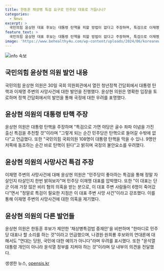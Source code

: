 ```yaml
---
title: 한동훈 채상병 특검 요구로 민주당 대표로 거듭나나?
categories:
  - News
excerpt: >
  국민의힘 윤상현 대표 후보는 대통령 탄핵을 피할 방법이 없다고 주장하며, 특검으로 이재명 주변 사망사건을 조사해야 한다고 강조했다. 또한 민주당을 비판하며, 대통령을 몰아감으로써 민주당이 탄핵을 피할 수 없다고 지적했다. 이어 이재명 대표 주변 사망 사건을 특검해야 한다고 주장했다. 해당 발언은 이번 대선 경쟁에서의 국민의힘 입장을 강하게 대변하는 발언으로 주목받을 것으로 보인다.
feature_text: >
  국민의힘 윤상현 대표 후보는 대통령 탄핵을 피할 방법이 없다고 주장하며, 특검으로 이재명 주변 사망사건을 조사해야 한다고 강조했다. 또한 민주당을 비판하며, 대통령을 몰아감으로써 민주당이 탄핵을 피할 수 없다고 지적했다. 이어 이재명 대표 주변 사망 사건을 특검해야 한다고 주장했다. 해당 발언은 이번 대선 경쟁에서의 국민의힘 입장을 강하게 대변하는 발언으로 주목받을 것으로 보인다.
image: 'https://www.behealthy4u.com/wp-content/uploads/2024/06/koreanews.jpg'
---
```


<p><img src="https://www.behealthy4u.com/wp-content/uploads/2024/06/koreanews.jpg" alt="info 속보" /></p>

<h2 data-ke-size="size26">국민의힘 윤상현 의원 발언 내용</h2>

<p data-ke-size="size16">국민의힘 윤상현 의원은 30일 국회 의원회관에서 열린 청년정책 간담회에서 대통령 탄핵과 이재명 주변의 사망사건에 대한 발언을 진행했다. 윤상현 의원은 명확한 입장을 토로하며 정책 간담회에서의 발언을 통해 국정에 대한 우려를 표명했다.</p>

<h2 data-ke-size="size26">윤상현 의원의 대통령 탄핵 주장</h2>

<p data-ke-size="size16">윤상현 의원은 대통령 탄핵을 주장하며 "특검으로 가면 야당은 골수 좌파 이념을 가진 출신 특검을 추천할 것"이라며 "그렇게 되는 순간 민주당은 탄핵으로 들어갈 수밖에 없다"고 언급했다. 또한 "국민의힘 국회의원 108명이 대통령 탄핵을 막을 수 있나. 9명만 저쪽에 동조하는 순간 바로 탄핵이 된다"고 밝히며 국정의 불안요소를 우려했다.</p>

<h2 data-ke-size="size26">윤상현 의원의 사망사건 특검 주장</h2>

<p data-ke-size="size16">이재명 주변의 사망사건에 대해 윤상현 의원은 "민주당이 좋아하는 특검을 통해 정말 자살인지 타살인지 한번 밝혀보자"며 민주당 이재명 대표를 압박했다. 또한 "이 대표는 단군 이래 가장 많은 비리 혐의 의혹을 받는 분으로, 이 대표 주변 사람들이 6명이 죽어갔다"면서 "정말로 특검이 필요한 지점은 이 대표 주변 사망 사건"이라고 강조했다. 이를 통해 이재명 주변의 사망사건에 대한 의혹을 제기했다.</p>

<h2 data-ke-size="size26">윤상현 의원의 다른 발언들</h2>

<p data-ke-size="size16">윤상현 의원은 한동훈 후보가 제안한 '채상병특검법 중재안'을 비판하며 "한마디로 민주당 대표나 할 소리를 하는 것"이라고 언급했으며, 나경원·원희룡 후보와의 연대론에 대해서도 "연대는 당원, 국민에 대한 예의가 아니다"라며 우려를 표시했다. 또한 "윤석열 대통령 개인이 아니라 윤석열 정부를 지켜야 하는 것"이라며 당 내부의 의견을 전달했다.</p>
생생한 뉴스, <a href="https://opensis.kr" rel="dofollow">opensis.kr</a>


